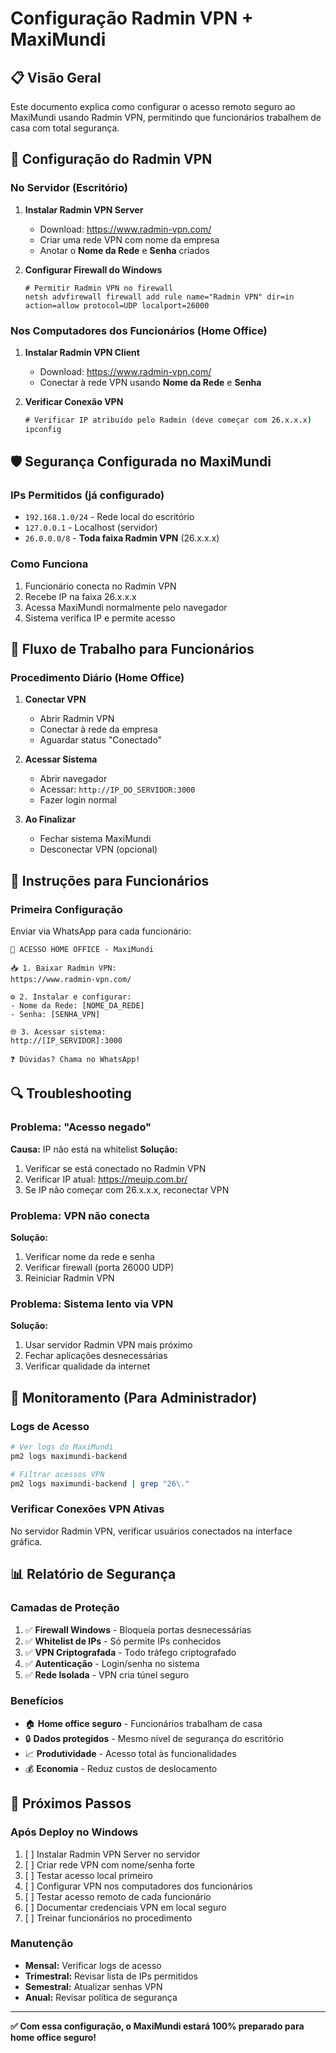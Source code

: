 # Configuração Radmin VPN + MaxiMundi

## 📋 Visão Geral
Este documento explica como configurar o acesso remoto seguro ao MaxiMundi usando Radmin VPN, permitindo que funcionários trabalhem de casa com total segurança.

## 🔧 Configuração do Radmin VPN

### No Servidor (Escritório)
1. **Instalar Radmin VPN Server**
   - Download: https://www.radmin-vpn.com/
   - Criar uma rede VPN com nome da empresa
   - Anotar o **Nome da Rede** e **Senha** criados

2. **Configurar Firewall do Windows**
   ```batch
   # Permitir Radmin VPN no firewall
   netsh advfirewall firewall add rule name="Radmin VPN" dir=in action=allow protocol=UDP localport=26000
   ```

### Nos Computadores dos Funcionários (Home Office)
1. **Instalar Radmin VPN Client**
   - Download: https://www.radmin-vpn.com/
   - Conectar à rede VPN usando **Nome da Rede** e **Senha**

2. **Verificar Conexão VPN**
   ```cmd
   # Verificar IP atribuído pelo Radmin (deve começar com 26.x.x.x)
   ipconfig
   ```

## 🛡️ Segurança Configurada no MaxiMundi

### IPs Permitidos (já configurado)
- `192.168.1.0/24` - Rede local do escritório
- `127.0.0.1` - Localhost (servidor)
- `26.0.0.0/8` - **Toda faixa Radmin VPN** (26.x.x.x)

### Como Funciona
1. Funcionário conecta no Radmin VPN
2. Recebe IP na faixa 26.x.x.x
3. Acessa MaxiMundi normalmente pelo navegador
4. Sistema verifica IP e permite acesso

## 🚀 Fluxo de Trabalho para Funcionários

### Procedimento Diário (Home Office)
1. **Conectar VPN**
   - Abrir Radmin VPN
   - Conectar à rede da empresa
   - Aguardar status "Conectado"

2. **Acessar Sistema**
   - Abrir navegador
   - Acessar: `http://IP_DO_SERVIDOR:3000`
   - Fazer login normal

3. **Ao Finalizar**
   - Fechar sistema MaxiMundi
   - Desconectar VPN (opcional)

## 📱 Instruções para Funcionários

### Primeira Configuração
Enviar via WhatsApp para cada funcionário:

```
🏢 ACESSO HOME OFFICE - MaxiMundi

📥 1. Baixar Radmin VPN:
https://www.radmin-vpn.com/

⚙️ 2. Instalar e configurar:
- Nome da Rede: [NOME_DA_REDE]
- Senha: [SENHA_VPN]

🌐 3. Acessar sistema:
http://[IP_SERVIDOR]:3000

❓ Dúvidas? Chama no WhatsApp!
```

## 🔍 Troubleshooting

### Problema: "Acesso negado"
**Causa:** IP não está na whitelist
**Solução:**
1. Verificar se está conectado no Radmin VPN
2. Verificar IP atual: https://meuip.com.br/
3. Se IP não começar com 26.x.x.x, reconectar VPN

### Problema: VPN não conecta
**Solução:**
1. Verificar nome da rede e senha
2. Verificar firewall (porta 26000 UDP)
3. Reiniciar Radmin VPN

### Problema: Sistema lento via VPN
**Solução:**
1. Usar servidor Radmin VPN mais próximo
2. Fechar aplicações desnecessárias
3. Verificar qualidade da internet

## 🔧 Monitoramento (Para Administrador)

### Logs de Acesso
```bash
# Ver logs do MaxiMundi
pm2 logs maximundi-backend

# Filtrar acessos VPN
pm2 logs maximundi-backend | grep "26\."
```

### Verificar Conexões VPN Ativas
No servidor Radmin VPN, verificar usuários conectados na interface gráfica.

## 📊 Relatório de Segurança

### Camadas de Proteção
1. ✅ **Firewall Windows** - Bloqueia portas desnecessárias
2. ✅ **Whitelist de IPs** - Só permite IPs conhecidos
3. ✅ **VPN Criptografada** - Todo tráfego criptografado
4. ✅ **Autenticação** - Login/senha no sistema
5. ✅ **Rede Isolada** - VPN cria túnel seguro

### Benefícios
- 🏠 **Home office seguro** - Funcionários trabalham de casa
- 🔒 **Dados protegidos** - Mesmo nível de segurança do escritório
- 📈 **Produtividade** - Acesso total às funcionalidades
- 💰 **Economia** - Reduz custos de deslocamento

## 🎯 Próximos Passos

### Após Deploy no Windows
1. [ ] Instalar Radmin VPN Server no servidor
2. [ ] Criar rede VPN com nome/senha forte
3. [ ] Testar acesso local primeiro
4. [ ] Configurar VPN nos computadores dos funcionários
5. [ ] Testar acesso remoto de cada funcionário
6. [ ] Documentar credenciais VPN em local seguro
7. [ ] Treinar funcionários no procedimento

### Manutenção
- **Mensal:** Verificar logs de acesso
- **Trimestral:** Revisar lista de IPs permitidos
- **Semestral:** Atualizar senhas VPN
- **Anual:** Revisar política de segurança

---
**✅ Com essa configuração, o MaxiMundi estará 100% preparado para home office seguro!**
